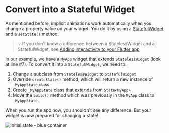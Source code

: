 # Convert into a Stateful Widget

As mentioned before, implicit animations work automatically when you change a
property value on your widget. You do it by using
a [StatefulWidget](https://api.flutter.dev/flutter/widgets/StatefulWidget-class.html)
and a `setState()` method.

> 💡 If you don't know a difference between a StatelessWidget and 
> a StatefulWidget, see [Adding interactivity to your Flutter app](https://docs.flutter.dev/development/ui/interactive)

In our example, we have a `MyApp` widget that extends `StatelessWidget` 
(look at line #7). To convert it into a `StatefulWidget`, we need to:
1. Change a subclass from `StatelessWidget` to `StatefulWidget`
2. Override `createState()` method, which  will return a new instance of 
   `_MyAppState` class.
3. Create `_MyAppState` class that extends from `State<MyApp>`
4. Move the `build()` method which was previously in the `MyApp` class to 
   `_MyAppState`.

When you run the app now, you shouldn't see any difference. But your 
widget is now prepared for changing a state!

![Initial state - blue container](https://github.com/pszklarska/flutter_animations_workshop/raw/main/assets/screen00.png?raw=true)
